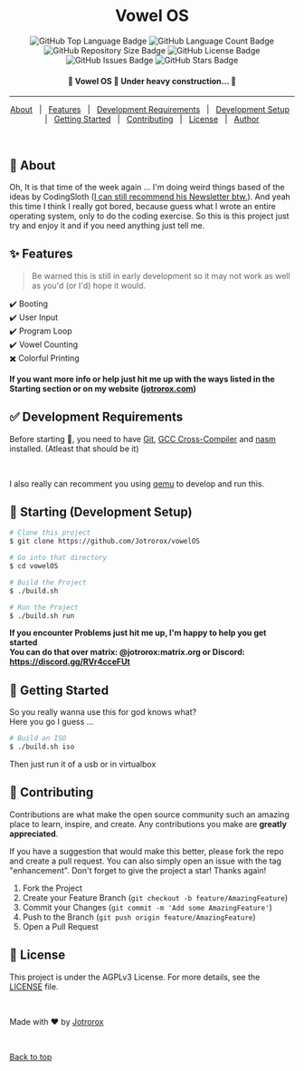 <h1 align="center">Vowel OS</h1>

<p align="center">
  <img src="https://img.shields.io/github/languages/top/jotrorox/vowelOS?style=flat-square" alt="GitHub Top Language Badge">
  <img src="https://img.shields.io/github/languages/count/jotrorox/vowelOS?style=flat-square" alt="GitHub Language Count Badge">
  <img src="https://img.shields.io/github/repo-size/jotrorox/vowelOS?style=flat-square" alt="GitHub Repository Size Badge">
  <img src="https://img.shields.io/github/license/jotrorox/vowelOS?style=flat-square" alt="GitHub License Badge">
  <img src="https://img.shields.io/github/issues/jotrorox/vowelOS?style=flat-square" alt="GitHub Issues Badge">
  <img src="https://img.shields.io/github/stars/jotrorox/vowelOS?style=flat-square" alt="GitHub Stars Badge">
</p>

<h4 align="center"> 
	🚧  Vowel OS 🚀 Under heavy construction...  🚧
</h4> 

<hr>

<p align="center">
  <a href="#dart-about">About</a> &#xa0; | &#xa0; 
  <a href="#sparkles-features">Features</a> &#xa0; | &#xa0;
  <a href="#white_check_mark-development-requirements">Development Requirements</a> &#xa0; | &#xa0;
  <a href="#checkered_flag-starting-development-setup">Development Setup</a> &#xa0; | &#xa0;
  <a href="#dash-getting-started">Getting Started</a> &#xa0; | &#xa0;
  <a href="#raised_hands-contributing">Contributing</a> &#xa0; | &#xa0;
  <a href="#memo-license">License</a> &#xa0; | &#xa0;
  <a href="https://jotrorox.com" target="_blank">Author</a>
</p>

<br>

## :dart: About ##

Oh, It is that time of the week again ... I'm doing weird things based of the ideas by CodingSloth ([I can still recommend his Newsletter btw.](https://slothbytes.beehiiv.com/subscribe?ref=leLwLkdsZI)).
And yeah this time I think I really got bored, because guess what I wrote an entire operating system, only to do the coding exercise.
So this is this project just try and enjoy it and if you need anything just tell me.

## :sparkles: Features ##

> Be warned this is still in early development so it may not work as well as you'd (or I'd) hope it would.

:heavy_check_mark: Booting\
:heavy_check_mark: User Input\
:heavy_check_mark: Program Loop\
:heavy_check_mark: Vowel Counting\
:heavy_multiplication_x: Colorful Printing

**If you want more info or help just hit me up with the ways listed in the Starting section or on my website ([jotrorox.com](https://jotrorox.com/))**

## :white_check_mark: Development Requirements ##

Before starting :checkered_flag:, you need to have [Git](https://git-scm.com), [GCC Cross-Compiler](https://wiki.osdev.org/GCC_Cross-Compiler) and [nasm](https://nasm.us/) installed. (Atleast that should be it)

<br>

I also really can recomment you using [qemu](https://www.qemu.org/) to develop and run this.

## :checkered_flag: Starting (Development Setup) ##

```bash
# Clone this project
$ git clone https://github.com/Jotrorox/vowelOS

# Go into that directory
$ cd vowelOS

# Build the Project
$ ./build.sh

# Run the Project
$ ./build.sh run
```

**If you encounter Problems just hit me up, I'm happy to help you get started**\
**You can do that over matrix: @jotrorox:matrix.org or Discord: https://discord.gg/RVr4cceFUt**

## :dash: Getting Started ##

So you really wanna use this for god knows what?\
Here you go I guess ...

```bash
# Build an ISO
$ ./build.sh iso
```

Then just run it of a usb or in virtualbox

## :raised_hands: Contributing ##

Contributions are what make the open source community such an amazing place to learn, inspire, and create. Any contributions you make are **greatly appreciated**.

If you have a suggestion that would make this better, please fork the repo and create a pull request. You can also simply open an issue with the tag "enhancement".
Don't forget to give the project a star! Thanks again!

1. Fork the Project
2. Create your Feature Branch (`git checkout -b feature/AmazingFeature`)
3. Commit your Changes (`git commit -m 'Add some AmazingFeature'`)
4. Push to the Branch (`git push origin feature/AmazingFeature`)
5. Open a Pull Request


## :memo: License ##

This project is under the AGPLv3 License. For more details, see the [LICENSE](LICENSE) file.

<br>

Made with :heart: by <a href="https://jotrorox.com" target="_blank">Jotrorox</a>

&#xa0;

<a href="#top">Back to top</a>
